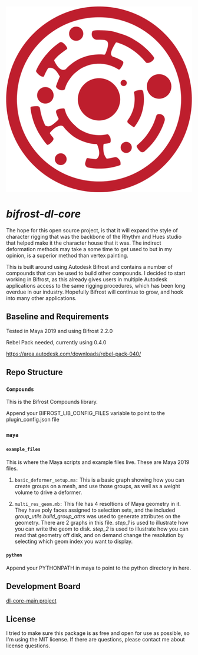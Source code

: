![logo](media/dl_core_icon.png)
# *bifrost-dl-core*

The hope for this open source project, is that it will expand the style of character rigging that was the backbone of the Rhythm and Hues studio that helped make it the character house that it was.  The indirect deformation methods may take a some time to get used to but in my opinion, is a superior method than vertex painting.

This is built around using Autodesk Bifrost and contains a number of compounds that can be used to build other compounds.  I decided to start working in Bifrost, as this already gives users in multiple Autodesk applications access to the same rigging procedures, which has been long overdue in our industry.  Hopefully Bifrost will continue to grow, and hook into many other applications.

## Baseline and Requirements

Tested in Maya 2019 and using Bifrost 2.2.0

Rebel Pack needed, currently using 0.4.0

https://area.autodesk.com/downloads/rebel-pack-040/

## Repo Structure

### `Compounds`

This is the Bifrost Compounds library.  

Append your BIFROST_LIB_CONFIG_FILES variable to point to the plugin_config.json file

### `maya`

#### `example_files`

This is where the Maya scripts and example files live.  These are Maya 2019 files.

1. `basic_deformer_setup.ma:` This is a basic graph showing how you can create groups on a mesh, and use those groups, as well as a weight volume to drive a deformer.

2. `multi_res_geom.mb:` This file has 4 resoltions of Maya geometry in it.  They have poly faces assigned to selection sets, and the included *group_utils.build_group_attrs* was used to generate attributes on the geometry.  There are 2 graphs in this file. *step_1* is used to illustrate how you can write the geom to disk. *step_2* is used to illustrate how you can read that geometry off disk, and on demand change the resolution by selecting which geom index you want to display.

#### `python`

Append your PYTHONPATH in maya to point to the python directory in here.

## Development Board

[dl-core-main project](https://github.com/dtlindsey/bifrost-dl-core/projects/1)


## License

I tried to make sure this package is as free and open for use as possible, so I'm using the MIT license.  If there are questions, please contact me about license questions.




